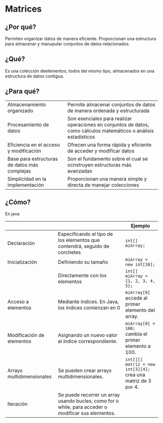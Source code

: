 # Matrices

## ¿Por qué?

Permiten organizar datos de manera eficiente. Proporcionan una estructura para almacenar y manupular conjuntos de datos relacionados.

## ¿Qué?

Es una colección deelementos, todos del mismo tipo, almacenados en una estructura de datos contigua.

## ¿Para qué?

|                                              |                                                                                                                   |
| -------------------------------------------- | ----------------------------------------------------------------------------------------------------------------- |
| Almacenamiento organizado                    | Permite almacenar conjuntos de datos de manera ordenada y estructurada                                            |
| Procesamiento de datos                       | Son esenciales para realizar operaciones en conjuntos de datos, como cálculos matemáticos o análisis estadísticos |
| Eficiencia en el acceso y modificación       | Ofrecen una forma rápida y eficiente de acceder y modificar datos                                                 |
| Base para estructuras de datos más complejas | Son el fundamento sobre el cual se ocnstruyen estructuras más avanzadas                                           |
| Simplicidad en la implementación             | Proporcionan una manera simple y directa de manejar colecciones                                                   |

## ¿Cómo?

En java

|                           |                                                                                                     | Ejemplo                                                          |
| ------------------------- | --------------------------------------------------------------------------------------------------- | ---------------------------------------------------------------- |
| Declaración               | Especificando el tipo de los elementos que contendrá, seguido de corchetes                          | `int[] miArray;`                                                 |
| Inicialización            | Definiendo su tamaño                                                                                | `miArray = new int[10];`                                         |
|                           | Directamente con los elementos                                                                      | `int[] miArray = {1, 2, 3, 4, 5};`                               |
| Acceso a elementos        | Mediante índices. En Java, los índices comienzan en 0                                               | `miArray[0]`<br> accede al primer elemento del array.            |
| Modificación de elementos | Asignando un nuevo valor al índice correspondiente.                                                 | `miArray[0] = 100;`<br>cambia el primer elemento a 100.          |
| Arrays multidimensionales | Se pueden crear arrays multidimensionales.                                                          | `int[][] matriz = new int[3][4];`<br>crea una matriz de 3 por 4. |
| Iteración                 | Se puede recorrer un array usando bucles, como for o while, para acceder o modificar sus elementos. |
